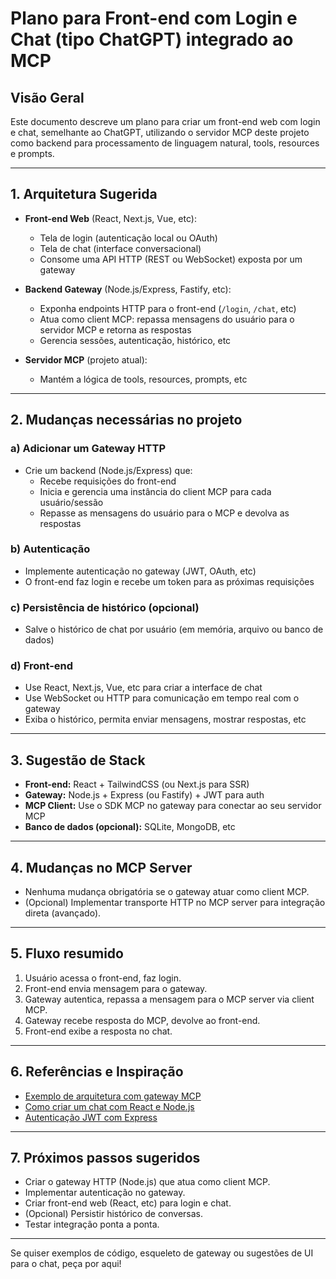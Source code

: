 # Plano para Front-end com Login e Chat (tipo ChatGPT) integrado ao MCP

## Visão Geral

Este documento descreve um plano para criar um front-end web com login e chat, semelhante ao ChatGPT, utilizando o servidor MCP deste projeto como backend para processamento de linguagem natural, tools, resources e prompts.

---

## 1. Arquitetura Sugerida

- **Front-end Web** (React, Next.js, Vue, etc):
  - Tela de login (autenticação local ou OAuth)
  - Tela de chat (interface conversacional)
  - Consome uma API HTTP (REST ou WebSocket) exposta por um gateway

- **Backend Gateway** (Node.js/Express, Fastify, etc):
  - Exponha endpoints HTTP para o front-end (`/login`, `/chat`, etc)
  - Atua como client MCP: repassa mensagens do usuário para o servidor MCP e retorna as respostas
  - Gerencia sessões, autenticação, histórico, etc

- **Servidor MCP** (projeto atual):
  - Mantém a lógica de tools, resources, prompts, etc

---

## 2. Mudanças necessárias no projeto

### a) Adicionar um Gateway HTTP
- Crie um backend (Node.js/Express) que:
  - Recebe requisições do front-end
  - Inicia e gerencia uma instância do client MCP para cada usuário/sessão
  - Repasse as mensagens do usuário para o MCP e devolva as respostas

### b) Autenticação
- Implemente autenticação no gateway (JWT, OAuth, etc)
- O front-end faz login e recebe um token para as próximas requisições

### c) Persistência de histórico (opcional)
- Salve o histórico de chat por usuário (em memória, arquivo ou banco de dados)

### d) Front-end
- Use React, Next.js, Vue, etc para criar a interface de chat
- Use WebSocket ou HTTP para comunicação em tempo real com o gateway
- Exiba o histórico, permita enviar mensagens, mostrar respostas, etc

---

## 3. Sugestão de Stack

- **Front-end:** React + TailwindCSS (ou Next.js para SSR)
- **Gateway:** Node.js + Express (ou Fastify) + JWT para auth
- **MCP Client:** Use o SDK MCP no gateway para conectar ao seu servidor MCP
- **Banco de dados (opcional):** SQLite, MongoDB, etc

---

## 4. Mudanças no MCP Server

- Nenhuma mudança obrigatória se o gateway atuar como client MCP.
- (Opcional) Implementar transporte HTTP no MCP server para integração direta (avançado).

---

## 5. Fluxo resumido

1. Usuário acessa o front-end, faz login.
2. Front-end envia mensagem para o gateway.
3. Gateway autentica, repassa a mensagem para o MCP server via client MCP.
4. Gateway recebe resposta do MCP, devolve ao front-end.
5. Front-end exibe a resposta no chat.

---

## 6. Referências e Inspiração

- [Exemplo de arquitetura com gateway MCP](https://github.com/modelcontextprotocol/typescript-sdk#writing-mcp-clients)
- [Como criar um chat com React e Node.js](https://www.freecodecamp.org/news/how-to-build-a-chat-app-with-react-and-node/)
- [Autenticação JWT com Express](https://www.digitalocean.com/community/tutorials/nodejs-jwt-expressjs)

---

## 7. Próximos passos sugeridos

- Criar o gateway HTTP (Node.js) que atua como client MCP.
- Implementar autenticação no gateway.
- Criar front-end web (React, etc) para login e chat.
- (Opcional) Persistir histórico de conversas.
- Testar integração ponta a ponta.

---

Se quiser exemplos de código, esqueleto de gateway ou sugestões de UI para o chat, peça por aqui! 